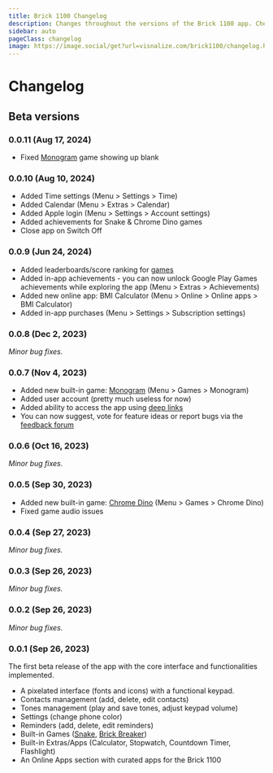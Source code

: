 ```yaml
---
title: Brick 1100 Changelog
description: Changes throughout the versions of the Brick 1100 app. Check the log at this page.
sidebar: auto
pageClass: changelog
image: https://image.social/get?url=visnalize.com/brick1100/changelog.html
---
```


# Changelog

<a-social hideCommentCount />

## Beta versions

### 0.0.11 (Aug 17, 2024)

- Fixed [Monogram](./games.md#monogram) game showing up blank

### 0.0.10 (Aug 10, 2024)

- Added Time settings (Menu > Settings > Time)
- Added Calendar (Menu > Extras > Calendar)
- Added Apple login (Menu > Settings > Account settings)
- Added achievements for Snake & Chrome Dino games
- Close app on Switch Off

### 0.0.9 (Jun 24, 2024)

- Added leaderboards/score ranking for [games](./games.md)
- Added in-app achievements - you can now unlock Google Play Games achievements while exploring the app (Menu > Extras > Achievements)
- Added new online app: BMI Calculator (Menu > Online > Online apps > BMI Calculator)
- Added in-app purchases (Menu > Settings > Subscription settings)

### 0.0.8 (Dec 2, 2023)

_Minor bug fixes._

### 0.0.7 (Nov 4, 2023)

- Added new built-in game: [Monogram](./games.md#monogram) (Menu > Games > Monogram)
- Added user account (pretty much useless for now)
- Added ability to access the app using [deep links](./deep-links.md)
- You can now suggest, vote for feature ideas or report bugs via the [feedback forum](/brick1100/feedback)

### 0.0.6 (Oct 16, 2023)

_Minor bug fixes._

### 0.0.5 (Sep 30, 2023)

- Added new built-in game: [Chrome Dino](./games.md#chrome-dino) (Menu > Games > Chrome Dino)
- Fixed game audio issues

### 0.0.4 (Sep 27, 2023)

_Minor bug fixes._

### 0.0.3 (Sep 26, 2023)

_Minor bug fixes._

### 0.0.2 (Sep 26, 2023)

_Minor bug fixes._

### 0.0.1 (Sep 26, 2023)

The first beta release of the app with the core interface and functionalities implemented.

- A pixelated interface (fonts and icons) with a functional keypad.
- Contacts management (add, delete, edit contacts)
- Tones management (play and save tones, adjust keypad volume)
- Settings (change phone color)
- Reminders (add, delete, edit reminders)
- Built-in Games ([Snake](./games.md#snake), [Brick Breaker](./games.md#brick-breaker))
- Built-in Extras/Apps (Calculator, Stopwatch, Countdown Timer, Flashlight)
- An Online Apps section with curated apps for the Brick 1100

<google-ads />
